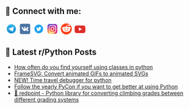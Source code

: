 ## 🔎 Connect with me:
[<img src="https://github.com/bullbesh/bullbesh/blob/main/images/Telegram.png" width="32" height="32" />](https://t.me/bullbesh)
[<img src="https://github.com/bullbesh/bullbesh/blob/main/images/VK.png" width="32" height="32" />](https://vk.com/bullbesh)
[<img src="https://github.com/bullbesh/bullbesh/blob/main/images/Twitter.png" width="32" height="32" />](https://twitter.com/bullbesh1)
[<img src="https://github.com/bullbesh/bullbesh/blob/main/images/Instagram.png" width="32" height="32" />](https://www.instagram.com/bullbesh)
[<img src="https://github.com/bullbesh/bullbesh/blob/main/images/Reddit.png" width="32" height="32" />](https://www.reddit.com/user/bullbesh)
[<img src="https://github.com/bullbesh/bullbesh/blob/main/images/YouTube.png" width="32" height="32" />](https://www.youtube.com/channel/UCtfjRs6uzgq5mfm8S06WTcg)

## 📕 Latest r/Python Posts
<!-- BLOG-POST-LIST:START -->
- [How often do you find yourself using classes in python](https://www.reddit.com/r/Python/comments/1iuwm7f/how_often_do_you_find_yourself_using_classes_in/)
- [FrameSVG: Convert animated GIFs to animated SVGs](https://www.reddit.com/r/Python/comments/1iuta8b/framesvg_convert_animated_gifs_to_animated_svgs/)
- [NEW! Time travel debugger for python](https://www.reddit.com/r/Python/comments/1iurwd3/new_time_travel_debugger_for_python/)
- [Follow the yearly PyCon if you want to get better at using Python](https://www.reddit.com/r/Python/comments/1iurnjd/follow_the_yearly_pycon_if_you_want_to_get_better/)
- [🔴 redpoint - Python library for converting climbing grades between different grading systems](https://www.reddit.com/r/Python/comments/1iura9d/redpoint_python_library_for_converting_climbing/)
<!-- BLOG-POST-LIST:END -->
